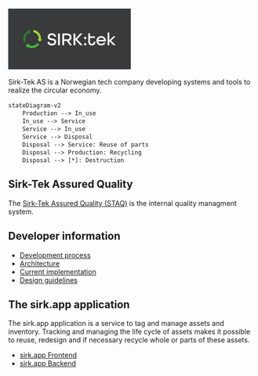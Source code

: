 
  ![Sirk-Tek logo](https://github.com/sirktek/.github/blob/712e0fb32211d11095d7602c6daef9538dc20f2b/profile/img/sirk-tek-logo.png)
  
Sirk-Tek AS is a Norwegian tech company developing systems and tools to realize
the circular economy.

```mermaid
stateDiagram-v2
    Production --> In_use
    In_use --> Service
    Service --> In_use
    Service --> Disposal
    Disposal --> Service: Reuse of parts
    Disposal --> Production: Recycling
    Disposal --> [*]: Destruction
```

## Sirk-Tek Assured Quality

The [Sirk-Tek Assured Quality (STAQ)](https://github.com/sirktek/sirk-tek-assured-quality/tree/main/) is the internal quality managment system.

## Developer information
- [Development process](https://github.com/sirktek/sirk-tek-assured-quality/tree/main/4-devops)
- [Architecture](https://github.com/sirktek/sirk-tek-documentation/tree/main/architecture)
- [Current implementation](https://github.com/sirktek/sirk-tek-documentation/tree/main/implementation)
- [Design guidelines](https://github.com/sirktek/sirk-tek-design)


## The sirk.app application

The sirk.app application is a service to tag and manage assets and inventory.
Tracking and managing the life cycle of assets  makes it possible to reuse, redesign
and if necessary recycle whole or parts of these assets.

- [sirk.app Frontend](https://github.com/sirktek/sirk-app-frontend)
- [sirk.app Backend](https://github.com/sirktek/sirk-app-backend)
